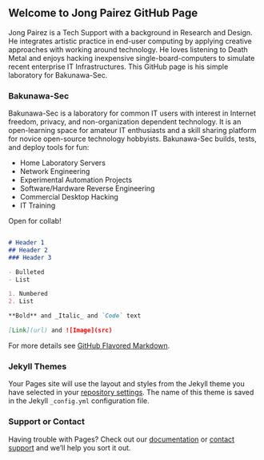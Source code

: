 ## Welcome to Jong Pairez GitHub Page

Jong Pairez is a Tech Support with a background in Research and Design. He integrates artistic practice in end-user computing by applying creative approaches with working around technology. He loves listening to Death Metal and enjoys hacking inexpensive single-board-computers to simulate recent enterprise IT Infrastructures. This GitHub page is his simple laboratory for Bakunawa-Sec. 

### Bakunawa-Sec

Bakunawa-Sec is a laboratory for common IT users with interest in Internet freedom, privacy, and non-organization dependent technology. It is an open-learning space for amateur IT enthusiasts and a skill sharing platform for novice open-source technology hobbyists. Bakunawa-Sec builds, tests, and deploy tools for fun:

- Home Laboratory Servers
- Network Engineering
- Experimental Automation Projects
- Software/Hardware Reverse Engineering
- Commercial Desktop Hacking
- IT Training

Open for collab!

```markdown

# Header 1
## Header 2
### Header 3

- Bulleted
- List

1. Numbered
2. List

**Bold** and _Italic_ and `Code` text

[Link](url) and ![Image](src)
```
For more details see [GitHub Flavored Markdown](https://guides.github.com/features/mastering-markdown/).

### Jekyll Themes

Your Pages site will use the layout and styles from the Jekyll theme you have selected in your [repository settings](https://github.com/bakunawa-ops/Bakunawa-Sec/settings). The name of this theme is saved in the Jekyll `_config.yml` configuration file.

### Support or Contact

Having trouble with Pages? Check out our [documentation](https://help.github.com/categories/github-pages-basics/) or [contact support](https://github.com/contact) and we’ll help you sort it out.
